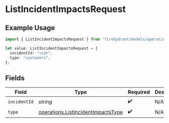 # ListIncidentImpactsRequest

## Example Usage

```typescript
import { ListIncidentImpactsRequest } from "firehydrant/models/operations";

let value: ListIncidentImpactsRequest = {
  incidentId: "<id>",
  type: "customers",
};
```

## Fields

| Field                                                                                    | Type                                                                                     | Required                                                                                 | Description                                                                              |
| ---------------------------------------------------------------------------------------- | ---------------------------------------------------------------------------------------- | ---------------------------------------------------------------------------------------- | ---------------------------------------------------------------------------------------- |
| `incidentId`                                                                             | *string*                                                                                 | :heavy_check_mark:                                                                       | N/A                                                                                      |
| `type`                                                                                   | [operations.ListIncidentImpactsType](../../models/operations/listincidentimpactstype.md) | :heavy_check_mark:                                                                       | N/A                                                                                      |